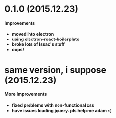 # 0.1.0 (2015.12.23)

#### Improvements

- **moved into electron**
- **using electron-react-boilerplate**
- **broke lots of Issac's stuff**
- **oops!**

# same version, i suppose (2015.12.23)

#### More Improvements
- **fixed problems with non-functional css**
- **have issues loading jquery. pls help me adam :(**
